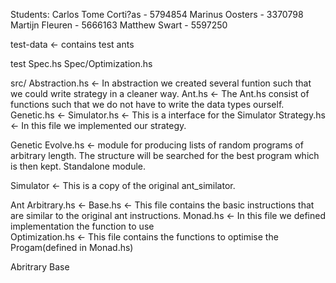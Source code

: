 Students:
	Carlos Tome Corti?as - 5794854
	Marinus Oosters      - 3370798
	Martijn Fleuren      - 5666163
	Matthew Swart		 - 5597250


test-data <- contains test ants

test
 Spec.hs
 Spec/Optimization.hs

src/
 Abstraction.hs <- In abstraction we created several funtion such that we could write strategy in a cleaner way.
 Ant.hs <- The Ant.hs consist of functions such that we do not have to write the data types ourself.
 Genetic.hs <- 
 Simulator.hs <- This is a interface for the Simulator 
 Strategy.hs <- In this file we implemented our strategy.


Genetic
 Evolve.hs <- module for producing lists of random programs of arbitrary length. The structure will be searched for the best program which is then kept. Standalone module.


Simulator <- This is a copy of the original ant_similator.


Ant
 Arbitrary.hs <- 
 Base.hs <- This file contains the basic instructions that are similar to the original ant instructions. 
 Monad.hs <- In this file we defined implementation the function to use  
 Optimization.hs <- This file contains the functions to optimise the Progam(defined in Monad.hs)


Abritrary
 Base